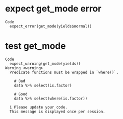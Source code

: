 # expect get_mode error

    Code
      expect_error(get_mode(yields$normal))

# test get_mode

    Code
      expect_warning(get_mode(yields))
    Warning <warning>
      Predicate functions must be wrapped in `where()`.
      
        # Bad
        data %>% select(is.factor)
      
        # Good
        data %>% select(where(is.factor))
      
      i Please update your code.
      This message is displayed once per session.

